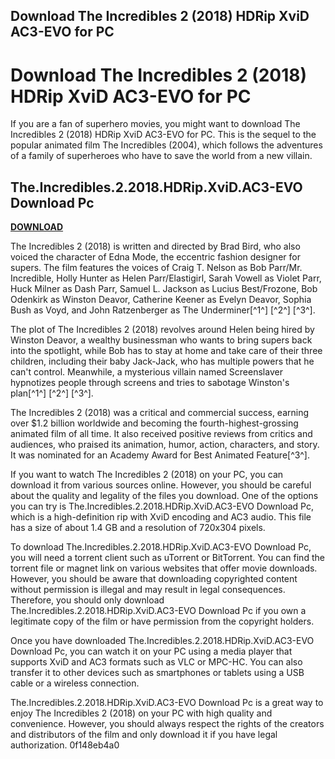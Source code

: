## Download The Incredibles 2 (2018) HDRip XviD AC3-EVO for PC

  
# Download The Incredibles 2 (2018) HDRip XviD AC3-EVO for PC
 
If you are a fan of superhero movies, you might want to download The Incredibles 2 (2018) HDRip XviD AC3-EVO for PC. This is the sequel to the popular animated film The Incredibles (2004), which follows the adventures of a family of superheroes who have to save the world from a new villain.
 
## The.Incredibles.2.2018.HDRip.XviD.AC3-EVO Download Pc


[**DOWNLOAD**](https://www.google.com/url?q=https%3A%2F%2Ftiurll.com%2F2tKuuD&sa=D&sntz=1&usg=AOvVaw0mNLjp0kNHWom6CuaA392s)

 
The Incredibles 2 (2018) is written and directed by Brad Bird, who also voiced the character of Edna Mode, the eccentric fashion designer for supers. The film features the voices of Craig T. Nelson as Bob Parr/Mr. Incredible, Holly Hunter as Helen Parr/Elastigirl, Sarah Vowell as Violet Parr, Huck Milner as Dash Parr, Samuel L. Jackson as Lucius Best/Frozone, Bob Odenkirk as Winston Deavor, Catherine Keener as Evelyn Deavor, Sophia Bush as Voyd, and John Ratzenberger as The Underminer[^1^] [^2^] [^3^].
 
The plot of The Incredibles 2 (2018) revolves around Helen being hired by Winston Deavor, a wealthy businessman who wants to bring supers back into the spotlight, while Bob has to stay at home and take care of their three children, including their baby Jack-Jack, who has multiple powers that he can't control. Meanwhile, a mysterious villain named Screenslaver hypnotizes people through screens and tries to sabotage Winston's plan[^1^] [^2^] [^3^].
 
The Incredibles 2 (2018) was a critical and commercial success, earning over $1.2 billion worldwide and becoming the fourth-highest-grossing animated film of all time. It also received positive reviews from critics and audiences, who praised its animation, humor, action, characters, and story. It was nominated for an Academy Award for Best Animated Feature[^3^].
 
If you want to watch The Incredibles 2 (2018) on your PC, you can download it from various sources online. However, you should be careful about the quality and legality of the files you download. One of the options you can try is The.Incredibles.2.2018.HDRip.XviD.AC3-EVO Download Pc, which is a high-definition rip with XviD encoding and AC3 audio. This file has a size of about 1.4 GB and a resolution of 720x304 pixels.
 
To download The.Incredibles.2.2018.HDRip.XviD.AC3-EVO Download Pc, you will need a torrent client such as uTorrent or BitTorrent. You can find the torrent file or magnet link on various websites that offer movie downloads. However, you should be aware that downloading copyrighted content without permission is illegal and may result in legal consequences. Therefore, you should only download The.Incredibles.2.2018.HDRip.XviD.AC3-EVO Download Pc if you own a legitimate copy of the film or have permission from the copyright holders.
 
Once you have downloaded The.Incredibles.2.2018.HDRip.XviD.AC3-EVO Download Pc, you can watch it on your PC using a media player that supports XviD and AC3 formats such as VLC or MPC-HC. You can also transfer it to other devices such as smartphones or tablets using a USB cable or a wireless connection.
 
The.Incredibles.2.2018.HDRip.XviD.AC3-EVO Download Pc is a great way to enjoy The Incredibles 2 (2018) on your PC with high quality and convenience. However, you should always respect the rights of the creators and distributors of the film and only download it if you have legal authorization.
 0f148eb4a0
